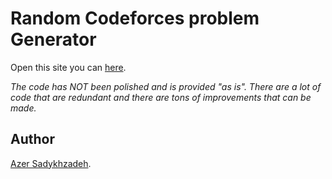 # Random Codeforces problem Generator
Open this site you can [here](https://sadykhzadeh.github.io/random-problem/).

*The code has NOT been polished and is provided "as is". There are a lot of code that are redundant and there are tons of improvements that can be made.*

## Author
[Azer Sadykhzadeh](https://github.com/sadykhzadeh).
